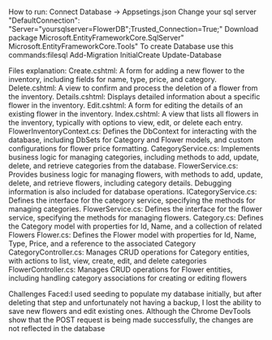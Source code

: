 How to run:
Connect Database -> Appsetings.json 
Change your sql server "DefaultConnection": "Server="yoursqlserver=FlowerDB";Trusted_Connection=True;" 
Download package 
Microsoft.EntityFrameworkCore.SqlServer" 
Microsoft.EntityFrameworkCore.Tools"
To create Database use this commands:filesql
Add-Migration InitialCreate
Update-Database

Files explanation:
Create.cshtml: A form for adding a new flower to the inventory, including fields for name, type, price, and category.
Delete.cshtml: A view to confirm and process the deletion of a flower from the inventory.
Details.cshtml: Displays detailed information about a specific flower in the inventory.
Edit.cshtml: A form for editing the details of an existing flower in the inventory.
Index.cshtml: A view that lists all flowers in the inventory, typically with options to view, edit, or delete each entry.
FlowerInventoryContext.cs: Defines the DbContext for interacting with the database, including DbSets for Category and Flower models, and custom configurations for flower price formatting.
CategoryService.cs: Implements business logic for managing categories, including methods to add, update, delete, and retrieve categories from the database.
FlowerService.cs: Provides business logic for managing flowers, with methods to add, update, delete, and retrieve flowers, including category details. Debugging information is also included for database operations.​
ICategoryService.cs: Defines the interface for the category service, specifying the methods for managing categories.​
FlowerService.cs: Defines the interface for the flower service, specifying the methods for managing flowers.
Category.cs: Defines the Category model with properties for Id, Name, and a collection of related Flowers
Flower.cs: Defines the Flower model with properties for Id, Name, Type, Price, and a reference to the associated Category
CategoryController.cs: Manages CRUD operations for Category entities, with actions to list, view, create, edit, and delete categories​
FlowerController.cs: Manages CRUD operations for Flower entities, including handling category associations for creating or editing flowers​

Challenges Faced:I used seeding to populate my database initially, but after deleting that step and unfortunately not having a backup, I lost the ability to save new flowers and edit existing ones. Although the Chrome DevTools show that the POST request is being made successfully, the changes are not reflected in the database


